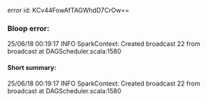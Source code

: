 error id: KCv44FowAfTAGWhdD7CrOw==
### Bloop error:

25/06/18 00:19:17 INFO SparkContext: Created broadcast 22 from broadcast at DAGScheduler.scala:1580
#### Short summary: 

25/06/18 00:19:17 INFO SparkContext: Created broadcast 22 from broadcast at DAGScheduler.scala:1580